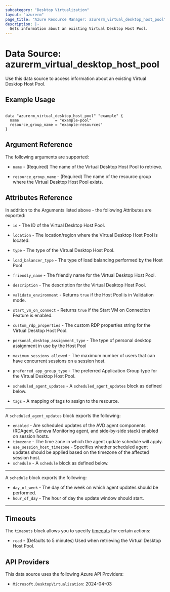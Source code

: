 ```yaml
---
subcategory: "Desktop Virtualization"
layout: "azurerm"
page_title: "Azure Resource Manager: azurerm_virtual_desktop_host_pool"
description: |-
  Gets information about an existing Virtual Desktop Host Pool.
---
```


# Data Source: azurerm_virtual_desktop_host_pool

Use this data source to access information about an existing Virtual Desktop Host Pool.

## Example Usage

```hcl

data "azurerm_virtual_desktop_host_pool" "example" {
  name                = "example-pool"
  resource_group_name = "example-resources"
}
```

## Argument Reference

The following arguments are supported:

* `name` - (Required) The name of the Virtual Desktop Host Pool to retrieve.

* `resource_group_name` - (Required) The name of the resource group where the Virtual Desktop Host Pool exists.

## Attributes Reference

In addition to the Arguments listed above - the following Attributes are exported:

* `id` - The ID of the Virtual Desktop Host Pool.

* `location` - The location/region where the Virtual Desktop Host Pool is located.

* `type` - The type of the Virtual Desktop Host Pool.

* `load_balancer_type` - The type of load balancing performed by the Host Pool
    
* `friendly_name` - The friendly name for the Virtual Desktop Host Pool.

* `description` - The description for the Virtual Desktop Host Pool.

* `validate_environment` - Returns `true` if the Host Pool is in Validation mode.

* `start_vm_on_connect` - Returns `true` if the Start VM on Connection Feature is enabled.

* `custom_rdp_properties` - The custom RDP properties string for the Virtual Desktop Host Pool.

* `personal_desktop_assignment_type` - The type of personal desktop assignment in use by the Host Pool

* `maximum_sessions_allowed` - The maximum number of users that can have concurrent sessions on a session host.

* `preferred_app_group_type` - The preferred Application Group type for the Virtual Desktop Host Pool.

* `scheduled_agent_updates` - A `scheduled_agent_updates` block as defined below.

* `tags` - A mapping of tags to assign to the resource.

---

A `scheduled_agent_updates` block exports the following:

* `enabled` - Are scheduled updates of the AVD agent components (RDAgent, Geneva Monitoring agent, and side-by-side stack) enabled on session hosts.
* `timezone` - The time zone in which the agent update schedule will apply.
* `use_session_host_timezone` - Specifies whether scheduled agent updates should be applied based on the timezone of the affected session host.
* `schedule` - A `schedule` block as defined below.

---

A `schedule` block exports the following:

* `day_of_week` - The day of the week on which agent updates should be performed.
* `hour_of_day` - The hour of day the update window should start.

---


## Timeouts

The `timeouts` block allows you to specify [timeouts](https://www.terraform.io/language/resources/syntax#operation-timeouts) for certain actions:

* `read` - (Defaults to 5 minutes) Used when retrieving the Virtual Desktop Host Pool.

## API Providers
<!-- This section is generated, changes will be overwritten -->
This data source uses the following Azure API Providers:

* `Microsoft.DesktopVirtualization`: 2024-04-03
